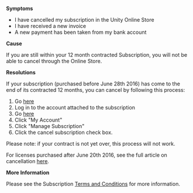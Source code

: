
        

**Symptoms** 

*   I have cancelled my subscription in the Unity Online Store
*   I have received a new invoice
*   A new payment has been taken from my bank account

**Cause** 

If you are still within your 12 month contracted Subscription, you will not be able to cancel through the Online Store.

**Resolutions** 

If your subscription (purchased before June 28th 2016) has come to the end of its contracted 12 months, you can cancel by following this process:

1. Go [here](https://accounts.unity3d.com/sign-in)  
2. Log in to the account attached to the subscription  
3. Go [here](https://store.unity3d.com/)  
4. Click "My Account"  
5. Click "Manage Subscription"  
6. Click the cancel subscription check box.

Please note: if your contract is not yet over, this process will not work.

For licenses purchased after June 20th 2016, see the full article on cancellation [here](https://support.unity3d.com/hc/en-us/articles/205767715).

**More Information** 

Please see the Subscription [Terms and Conditions](https://store.unity3d.com/products/subscription-terms) for more information.

      